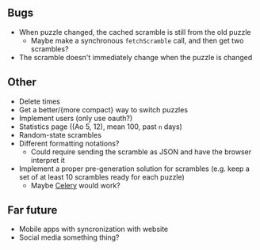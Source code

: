 ## Bugs

 * When puzzle changed, the cached scramble is still from the old puzzle
   * Maybe make a synchronous `fetchScramble` call, and then get two scrambles?
 * The scramble doesn't immediately change when the puzzle is changed

## Other

 * Delete times
 * Get a better/{more compact} way to switch puzzles
 * Implement users (only use oauth?)
 * Statistics page ((Ao 5, 12), mean 100, past `n` days)
 * Random-state scrambles
 * Different formatting notations?
   * Could require sending the scramble as JSON and have the browser interpret it
 * Implement a proper pre-generation solution for scrambles (e.g. keep a set of at least 10 scrambles ready for each puzzle)
   * Maybe [Celery](http://celeryproject.org/) would work?

## Far future

 * Mobile apps with syncronization with website
 * Social media something thing?
